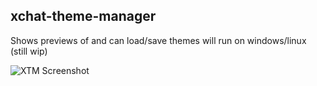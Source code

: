 xchat-theme-manager
------------------

Shows previews of and can load/save themes
will run on windows/linux (still wip)

![XTM Screenshot](http://puu.sh/uiXP)